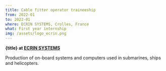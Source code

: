 ```yaml
---
title: Cable fitter operator traineeship
from: 2022-01
to: 2022-01
where: ECRIN SYSTEMS, Crolles, France
what: First year internship
img: /assets/logo_ecrin.png
---
```


**{title} at [ECRIN SYSTEMS](https://ecrin.com)**

Production of on-board systems and computers used in submarines, ships and helicopters.
